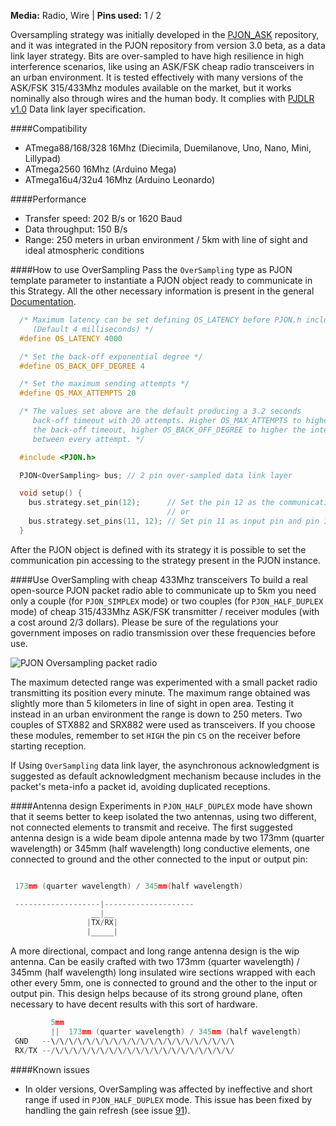 
**Media:** Radio, Wire |
**Pins used:** 1 / 2

Oversampling strategy was initially developed in the [PJON_ASK](https://github.com/gioblu/PJON_ASK) repository, and it was integrated in the PJON repository from version 3.0 beta, as a data link layer strategy. Bits are over-sampled to have high resilience in high interference scenarios, like using an ASK/FSK cheap radio transceivers in an urban environment. It is tested effectively with many versions of the ASK/FSK 315/433Mhz modules available on the market, but it works nominally also through wires and the human body. It complies with [PJDLR v1.0](https://github.com/gioblu/PJON/blob/master/strategies/OverSampling/specification/PJDLR-specification-v1.0.md) Data link layer specification.

####Compatibility
- ATmega88/168/328 16Mhz (Diecimila, Duemilanove, Uno, Nano, Mini, Lillypad)
- ATmega2560 16Mhz (Arduino Mega)
- ATmega16u4/32u4 16Mhz (Arduino Leonardo)

####Performance
- Transfer speed: 202 B/s or 1620 Baud
- Data throughput: 150 B/s
- Range: 250 meters in urban environment / 5km with line of sight and ideal atmospheric conditions

####How to use OverSampling
Pass the `OverSampling` type as PJON template parameter to instantiate a PJON object ready to communicate in this Strategy. All the other necessary information is present in the general [Documentation](https://github.com/gioblu/PJON/wiki/Documentation).
```cpp  
  /* Maximum latency can be set defining OS_LATENCY before PJON.h inclusion
     (Default 4 milliseconds) */
  #define OS_LATENCY 4000

  /* Set the back-off exponential degree */
  #define OS_BACK_OFF_DEGREE 4

  /* Set the maximum sending attempts */
  #define OS_MAX_ATTEMPTS 20

  /* The values set above are the default producing a 3.2 seconds
     back-off timeout with 20 attempts. Higher OS_MAX_ATTEMPTS to higher
     the back-off timeout, higher OS_BACK_OFF_DEGREE to higher the interval
     between every attempt. */

  #include <PJON.h>

  PJON<OverSampling> bus; // 2 pin over-sampled data link layer

  void setup() {
    bus.strategy.set_pin(12);      // Set the pin 12 as the communication pin
                                   // or
    bus.strategy.set_pins(11, 12); // Set pin 11 as input pin and pin 12 as output pin  
  }  
```
After the PJON object is defined with its strategy it is possible to set the communication pin accessing to the strategy present in the PJON instance.

####Use OverSampling with cheap 433Mhz transceivers
To build a real open-source PJON packet radio able to communicate up to 5km you need only a couple (for `PJON_SIMPLEX` mode) or two couples (for `PJON_HALF_DUPLEX` mode) of cheap 315/433Mhz ASK/FSK transmitter / receiver modules (with a cost around 2/3 dollars). Please be sure of the regulations your government imposes on radio transmission over these frequencies before use.

![PJON Oversampling packet radio](http://www.gioblu.com/PJON/PJON-OverSampling-packet-radio-STX882-SRX882.jpg)

The maximum detected range was experimented with a small packet radio transmitting its position every minute. The maximum range obtained was slightly more than 5 kilometers in line of sight in open area. Testing it instead in an urban environment the range is down to 250 meters. Two couples of STX882 and SRX882 were used as transceivers. If you choose these modules, remember to set `HIGH` the pin `CS` on the receiver before starting reception.

If Using `OverSampling` data link layer, the asynchronous acknowledgment is suggested as default acknowledgment mechanism because includes in the packet's meta-info a packet id, avoiding duplicated receptions.

####Antenna design
Experiments in `PJON_HALF_DUPLEX` mode have shown that it seems better to keep isolated the two antennas, using two different, not connected elements to transmit and receive. The first suggested antenna design is a wide beam dipole antenna made by two 173mm (quarter wavelength) or 345mm (half wavelength) long conductive elements, one connected to ground and the other connected to the input or output pin:
```cpp  

 173mm (quarter wavelength) / 345mm(half wavelength)

 -------------------|--------------------
                  __|__
                 |TX/RX|
                 |_____|

```
A more directional, compact and long range antenna design is the wip antenna. Can be easily crafted with two 173mm (quarter wavelength) / 345mm (half wavelength) long insulated wire sections wrapped with each other every 5mm, one is connected to ground and the other to the input or output pin. This design helps because of its strong ground plane, often necessary to have decent results with this sort of hardware.
```cpp  
         5mm
         ||  173mm (quarter wavelength) / 345mm (half wavelength)
 GND   --\/\/\/\/\/\/\/\/\/\/\/\/\/\/\/\/\/\/\/\/\
 RX/TX --/\/\/\/\/\/\/\/\/\/\/\/\/\/\/\/\/\/\/\/\/
```

####Known issues
- In older versions, OverSampling was affected by ineffective and short range if used in `PJON_HALF_DUPLEX` mode. This issue has been fixed by handling the gain refresh (see issue [91](https://github.com/gioblu/PJON/issues/91)).
